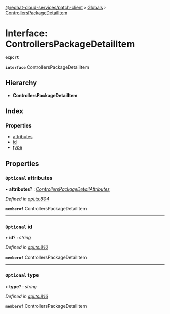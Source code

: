 [@redhat-cloud-services/patch-client](../README.md) › [Globals](../globals.md) › [ControllersPackageDetailItem](controllerspackagedetailitem.md)

# Interface: ControllersPackageDetailItem

**`export`** 

**`interface`** ControllersPackageDetailItem

## Hierarchy

* **ControllersPackageDetailItem**

## Index

### Properties

* [attributes](controllerspackagedetailitem.md#optional-attributes)
* [id](controllerspackagedetailitem.md#optional-id)
* [type](controllerspackagedetailitem.md#optional-type)

## Properties

### `Optional` attributes

• **attributes**? : *[ControllersPackageDetailAttributes](controllerspackagedetailattributes.md)*

*Defined in [api.ts:804](https://github.com/RedHatInsights/javascript-clients/blob/b3a33353/packages/patch/api.ts#L804)*

**`memberof`** ControllersPackageDetailItem

___

### `Optional` id

• **id**? : *string*

*Defined in [api.ts:810](https://github.com/RedHatInsights/javascript-clients/blob/b3a33353/packages/patch/api.ts#L810)*

**`memberof`** ControllersPackageDetailItem

___

### `Optional` type

• **type**? : *string*

*Defined in [api.ts:816](https://github.com/RedHatInsights/javascript-clients/blob/b3a33353/packages/patch/api.ts#L816)*

**`memberof`** ControllersPackageDetailItem
